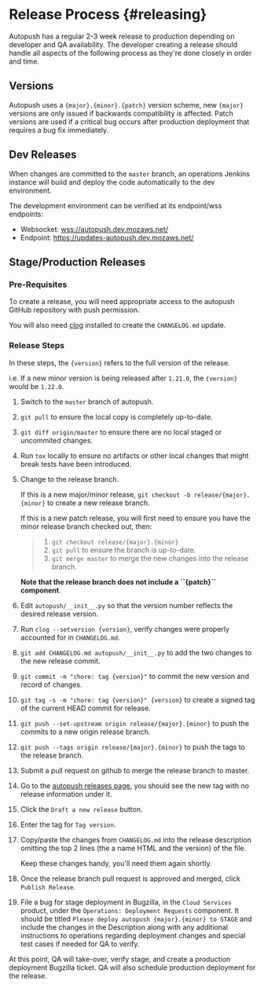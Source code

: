 Release Process {#releasing}
===============

Autopush has a regular 2-3 week release to production depending on
developer and QA availability. The developer creating a release should
handle all aspects of the following process as they\'re done closely in
order and time.

Versions
--------

Autopush uses a `{major}.{minor}.{patch}` version scheme, new `{major}`
versions are only issued if backwards compatibility is affected. Patch
versions are used if a critical bug occurs after production deployment
that requires a bug fix immediately.

Dev Releases
------------

When changes are committed to the `master` branch, an operations Jenkins
instance will build and deploy the code automatically to the dev
environment.

The development environment can be verified at its endpoint/wss
endpoints:

* Websocket: <wss://autopush.dev.mozaws.net/>
* Endpoint: <https://updates-autopush.dev.mozaws.net/>

Stage/Production Releases
-------------------------

### Pre-Requisites

To create a release, you will need appropriate access to the autopush
GitHub repository with push permission.

You will also need [clog](https://github.com/clog-tool/clog-cli)
installed to create the `CHANGELOG.md` update.

### Release Steps

In these steps, the `{version}` refers to the full version of the
release.

i.e. If a new minor version is being released after `1.21.0`, the
`{version}` would be `1.22.0`.

1. Switch to the `master` branch of autopush.
2. `git pull` to ensure the local copy is completely up-to-date.
3. `git diff origin/master` to ensure there are no local staged or
    uncommited changes.
4. Run `tox` locally to ensure no artifacts or other local changes that
    might break tests have been introduced.
5. Change to the release branch.

    If this is a new major/minor release,
    `git checkout -b release/{major}.{minor}` to create a new release
    branch.

    If this is a new patch release, you will first need to ensure you
    have the minor release branch checked out, then:

    > 1.  `git checkout release/{major}.{minor}`
    > 2.  `git pull` to ensure the branch is up-to-date.
    > 3.  `git merge master` to merge the new changes into the release
    >     branch.

    **Note that the release branch does not include a \`\`{patch}\`\`
    component**.

6. Edit `autopush/__init__.py` so that the version number reflects the
    desired release version.
7. Run `clog --setversion {version}`, verify changes were properly
    accounted for in `CHANGELOG.md`.
8. `git add CHANGELOG.md autopush/__init__.py` to add the two changes
    to the new release commit.
9. `git commit -m "chore: tag {version}"` to commit the new version and
    record of changes.
10. `git tag -s -m "chore: tag {version}" {version}` to create a signed
    tag of the current HEAD commit for release.
11. `git push --set-upstream origin release/{major}.{minor}` to push the
    commits to a new origin release branch.
12. `git push --tags origin release/{major}.{minor}` to push the tags to
    the release branch.
13. Submit a pull request on github to merge the release branch to
    master.
14. Go to the [autopush releases
    page](https://github.com/mozilla-services/autopush/releases), you
    should see the new tag with no release information under it.
15. Click the `Draft a new release` button.
16. Enter the tag for `Tag version`.
17. Copy/paste the changes from `CHANGELOG.md` into the release
    description omitting the top 2 lines (the a name HTML and the
    version) of the file.

    Keep these changes handy, you\'ll need them again shortly.

18. Once the release branch pull request is approved and merged, click
    `Publish Release`.
19. File a bug for stage deployment in Bugzilla, in the `Cloud Services`
    product, under the `Operations: Deployment Requests` component. It
    should be titled `Please deploy autopush {major}.{minor} to STAGE`
    and include the changes in the Description along with any additional
    instructions to operations regarding deployment changes and special
    test cases if needed for QA to verify.

At this point, QA will take-over, verify stage, and create a production
deployment Bugzilla ticket. QA will also schedule production deployment
for the release.
